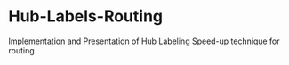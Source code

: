 # Hub-Labels-Routing
Implementation and Presentation of Hub Labeling Speed-up technique for routing
